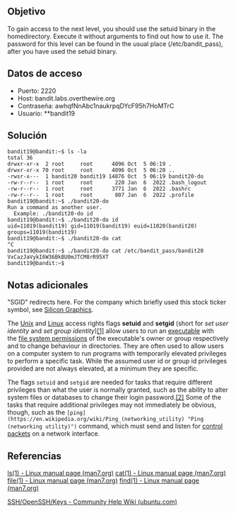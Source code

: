 ## Objetivo

To gain access to the next level, you should use the setuid binary in the homedirectory. Execute it without arguments to find out how to use it. The password for this level can be found in the usual place (/etc/bandit_pass), after you have used the setuid binary.
## Datos de acceso
- Puerto: 2220
- Host: bandit.labs.overthewire.org
- Contraseña: awhqfNnAbc1naukrpqDYcF95h7HoMTrC
- Usuario: **bandit19

## Solución

```
bandit19@bandit:~$ ls -la
total 36
drwxr-xr-x  2 root     root      4096 Oct  5 06:19 .
drwxr-xr-x 70 root     root      4096 Oct  5 06:20 ..
-rwsr-x---  1 bandit20 bandit19 14876 Oct  5 06:19 bandit20-do
-rw-r--r--  1 root     root       220 Jan  6  2022 .bash_logout
-rw-r--r--  1 root     root      3771 Jan  6  2022 .bashrc
-rw-r--r--  1 root     root       807 Jan  6  2022 .profile
bandit19@bandit:~$ ./bandit20-do
Run a command as another user.
  Example: ./bandit20-do id
bandit19@bandit:~$ ./bandit20-do id
uid=11019(bandit19) gid=11019(bandit19) euid=11020(bandit20) groups=11019(bandit19)
bandit19@bandit:~$ ./bandit20-do cat
^C
bandit19@bandit:~$ ./bandit20-do cat /etc/bandit_pass/bandit20
VxCazJaVykI6W36BkBU0mJTCM8rR95XT
bandit19@bandit:~$

```

## Notas adicionales


"SGID" redirects here. For the company which briefly used this stock ticker symbol, see [Silicon Graphics](https://en.wikipedia.org/wiki/Silicon_Graphics "Silicon Graphics").

The [Unix](https://en.wikipedia.org/wiki/Unix "Unix") and [Linux](https://en.wikipedia.org/wiki/Linux "Linux") access rights flags **setuid** and **setgid** (short for _set user identity_ and _set group identity_)[[1]](https://en.wikipedia.org/wiki/Setuid#cite_note-1) allow users to run an [executable](https://en.wikipedia.org/wiki/Executable "Executable") with the [file system permissions](https://en.wikipedia.org/wiki/File_system_permissions "File system permissions") of the executable's owner or group respectively and to change behaviour in directories. They are often used to allow users on a computer system to run programs with temporarily elevated privileges to perform a specific task. While the assumed user id or group id privileges provided are not always elevated, at a minimum they are specific.

The flags `setuid` and `setgid` are needed for tasks that require different privileges than what the user is normally granted, such as the ability to alter system files or databases to change their login password.[[2]](https://en.wikipedia.org/wiki/Setuid#cite_note-oreilly-2) Some of the tasks that require additional privileges may not immediately be obvious, though, such as the `[ping](https://en.wikipedia.org/wiki/Ping_(networking_utility) "Ping (networking utility)")` command, which must send and listen for [control packets](https://en.wikipedia.org/wiki/Internet_Control_Message_Protocol "Internet Control Message Protocol") on a network interface.

## Referencias

[ls(1) - Linux manual page (man7.org)](https://man7.org/linux/man-pages/man1/ls.1.html)
[cat(1) - Linux manual page (man7.org)](https://man7.org/linux/man-pages/man1/cat.1.html)
[file(1) - Linux manual page (man7.org)](https://man7.org/linux/man-pages/man1/file.1.html)
[find(1) - Linux manual page (man7.org)](https://man7.org/linux/man-pages/man1/find.1.html)

[SSH/OpenSSH/Keys - Community Help Wiki (ubuntu.com)](https://help.ubuntu.com/community/SSH/OpenSSH/Keys)